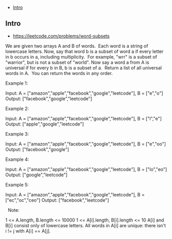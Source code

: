 - [Intro](#intro)

## Intro

- https://leetcode.com/problems/word-subsets

We are given two arrays A and B of words.  Each word is a string of lowercase letters.
Now, say that word b is a subset of word a if every letter in b occurs in a, including multiplicity.  For example, "wrr" is a subset of "warrior", but is not a subset of "world".
Now say a word a from A is universal if for every b in B, b is a subset of a. 
Return a list of all universal words in A.  You can return the words in any order.
 



Example 1:

Input: A = ["amazon","apple","facebook","google","leetcode"], B = ["e","o"]
Output: ["facebook","google","leetcode"]


Example 2:

Input: A = ["amazon","apple","facebook","google","leetcode"], B = ["l","e"]
Output: ["apple","google","leetcode"]


Example 3:

Input: A = ["amazon","apple","facebook","google","leetcode"], B = ["e","oo"]
Output: ["facebook","google"]


Example 4:

Input: A = ["amazon","apple","facebook","google","leetcode"], B = ["lo","eo"]
Output: ["google","leetcode"]


Example 5:

Input: A = ["amazon","apple","facebook","google","leetcode"], B = ["ec","oc","ceo"]
Output: ["facebook","leetcode"]

 
Note:

1 <= A.length, B.length <= 10000
1 <= A[i].length, B[i].length <= 10
A[i] and B[i] consist only of lowercase letters.
All words in A[i] are unique: there isn't i != j with A[i] == A[j].







